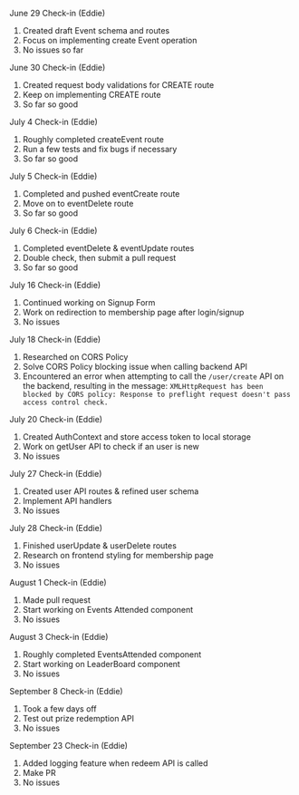 
June 29 Check-in (Eddie)
1. Created draft Event schema and routes
2. Focus on implementing create Event operation
3. No issues so far

June 30 Check-in (Eddie)
1. Created request body validations for CREATE route
2. Keep on implementing CREATE route
3. So far so good

July 4 Check-in (Eddie)
1. Roughly completed createEvent route
2. Run a few tests and fix bugs if necessary
3. So far so good

July 5 Check-in (Eddie)
1. Completed and pushed eventCreate route
2. Move on to eventDelete route
3. So far so good

July 6 Check-in (Eddie)
1. Completed eventDelete & eventUpdate routes
2. Double check, then submit a pull request
3. So far so good

July 16 Check-in (Eddie)
1. Continued working on Signup Form
2. Work on redirection to membership page after login/signup
3. No issues

July 18 Check-in (Eddie)
1. Researched on CORS Policy
2. Solve CORS Policy blocking issue when calling backend API
3. Encountered an error when attempting to call the `/user/create` API on the backend, resulting in the message: `XMLHttpRequest has been blocked by CORS policy: Response to preflight request doesn't pass access control check.`

July 20 Check-in (Eddie)
1. Created AuthContext and store access token to local storage
2. Work on getUser API to check if an user is new
3. No issues

July 27 Check-in (Eddie)
1. Created user API routes & refined user schema
2. Implement API handlers
3. No issues

July 28 Check-in (Eddie)
1. Finished userUpdate & userDelete routes
2. Research on frontend styling for membership page
3. No issues

August 1 Check-in (Eddie)
1. Made pull request
2. Start working on Events Attended component
3. No issues

August 3 Check-in (Eddie)
1. Roughly completed EventsAttended component
2. Start working on LeaderBoard component
3. No issues

September 8 Check-in (Eddie)
1. Took a few days off
2. Test out prize redemption API
3. No issues

September 23 Check-in (Eddie)
1. Added logging feature when redeem API is called
2. Make PR
3. No issues
